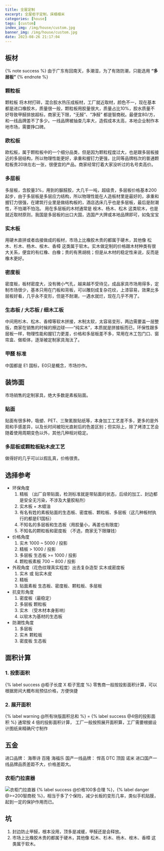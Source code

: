 ```yaml
---
title: 全屋定制
excerpt: 全屋柜子定制，床榻榻米
categories: [house]
tags: [custom]
index_img: /img/house/custom.jpg
banner_img: /img/house/custom.jpg
date: 2023-08-26 21:17:04
---
```

## 板材
{% note success %}
由于广东有回南天，多潮湿，为了有效防潮，只能选用 __“多层板”__
{% endnote %}

### 颗粒板
颗粒板 将木材打碎，混合胶水热压成板材，工厂就近取材，颜色不一，现在基本都是进口橡胶木，质量很一般，颗粒板用胶量很大，质量占比10%，胶水质量不好导致甲醛排放超标，商家无下限，“无醛”、“净醛” 都是智商税。最便宜80/方，和一线品牌差不了多少。一线品牌被抽查几率大，造假成本太高，本地企业制作本地市场，需要挣口碑。

### 欧松板
欧松板，属于颗粒板中的一个细分品类，但是因为颗粒程度过大，也是跟多层板接近的多层结构，所以物理性能更好，承重和握钉力更强，比同等品牌档次的普通颗粒板贵20块左右一张，很便宜的产品。商家经常打着大家没听过的名号卖高价。

### 多层板
多层板，含胶量3%，用到的脲醛胶，大几千一吨，超级贵，多层板价格基本200起步，由于多层板是多层应力结构，所以物理性能在人造板材里是最好的，承重和握钉力很强，在建筑行业里是做结构板的，酒店选床几乎也是多层板，最后是耐潮性，不怕潮不怕泡。
用在多层板的木材通常是 桉木、杨木、松木 这类软木，也是就近取材原则，我国是多层板的出口大国，选国产大牌或本地品牌即可，如兔宝宝

### 实木板
用硬木直拼或者齿接做成的板材，市场上比橡胶木贵的都属于硬木，其他像 松木、杉木、杨木、桉木、香樟 这类属于软木。实木做定制的价格跟木材种类有很大关系，便宜的有红橡、白橡；贵的有黑胡桃；但是从木材的稳定性来说，反而是橡木更好。

### 密度板
密度板，板材密度大，没有微小气孔，越来越不受待见，成品家具市场用得多，定制市场很少，基本只用在门板和背板，可以雕刻成复杂花纹，上漆容易，效果比多层板好看，几乎永不变形，但是不耐潮，一遇水就烂，现在几乎不用了。

### 生态板 / 大芯板 / 细木工板
中间用杉木、松木、香樟等软木拼接，木制太软，太容易变形，两边需要盖一层整版，商家在销售的时候的擦边球——“纯实木”，本质就是拼接板而已，环保性跟多层板一样，物理性能和握钉力更差，价格和多层板差不多，常用在木工包门口、窗帘盒、做柜体，逐渐被定制家具淘汰了。

### 甲醛 标准

中国都是 E1 国标，E0只是概念，市场炒作。

## 装饰面

市场销售的定制家具，绝大多数是素板贴面。

### 贴面
贴面有很多种，吸塑、PET、三聚氰胺贴纸等，本身加工工艺差不多，更多的是外观和手感差异，以及长时间被阳光直射后的色差区别；但实际上，除了烤漆工艺会随着使用周期变色以外，其他几种相对稳定。

### 多层板或颗粒板贴木皮工艺
做得好的几乎可以以假乱真，价格很贵。

## 选择参考
- 环保角度
  1. 精板 （出厂自带贴面，检测标准就是带贴面的状态，后续的加工、封边都是安全无污染，不涉及大量胶粘剂）
  2. 实木板 + 木蜡油
  3. 有名有姓的素板贴面的生态板、密度板、颗粒板、多层板（这几种板材执行的都是E1国标）
  4. 不知名的多层板和生态板（用胶量小，再差也有限度）
  5. 不知名的颗粒板和密度板 （不选，商家无下限赚钱）
- 价格角度
  1. 实木 1000 ~ 5000 / 投影
  2. 精板 > 1000 / 投影
  3. 多层板 生态板 >= 1000 / 投影
  4. 颗粒板素板 700 ~ 800 / 投影
- 外观角度（花色纹理真实程度）出去复杂造型 实木或密度板
  1. 实木 或 贴实木皮
  2. 精板
  3. 贴面素板 生态板、密度板、颗粒板、多层板
- 抗变形角度
  1. 密度板（最稳定）
  2. 多层板 颗粒板
  3. 实木 （受木材本身影响）
  4. 以软木为基材的生态板
- 防潮性角度
  1. 多层板
  2. 实木 颗粒板
  3. 密度板 生态板

## 面积计算
### 1. 投影面积
{% label success @柜子长度 X 柜子宽度 %}
零售商一般按投影面积计算，可以根据房间大概布局预估价格，方便快捷

### 2. 展开面积
{% label warning @所有块版面积总和 %} = {% label success @4倍的投影面积 %}
通常按 4 倍的投影面积计算， 工厂一般按照展开面积算，工厂需要根据设计图纸来精确尺寸制作

## 五金
进口品牌： 海蒂诗 百隆 海福乐
国产一线品牌： 悍高 DTC 顶固 诺米
进口国产一线品牌品质差距不大，价格差距大。
### 衣柜门拉直器
![衣柜门拉直器](/img/house/lazhiqi.jpg)
{% label success @价格100多合理 %}，{% label danger @>=200智商税 %}，相当于多了个保险，减少长板的变形几率，类似手机贴膜，起到一定的保护作用而已。

## 坑
1. 封边防止甲醛，根本没用，顶多是减缓，甲醛还是会释放。
2. 市场上比橡胶木贵的都属于硬木，其他像 松木、杉木、杨木、桉木、香樟 这类属于软木。